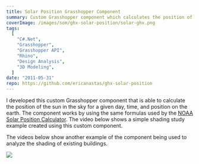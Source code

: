 ```yaml
---
title: Solar Position Grasshopper Component
summary: Custom Grasshopper component which calculates the position of the sun at a given latitude, longitude, and time
coverImage: /images/som/ghx-solar-position/solar-ghx.png
tags:
  [
    "C#.Net",
    "Grasshopper",
    "Grasshopper API",
    "Rhino",
    "Design Analysis",
    "3D Modeling",
  ]
date: "2011-05-31"
repo: https://github.com/ericanastas/ghx-solar-position
---
```


I developed this custom Grasshopper component that is able to calculate the position of the sun in the sky for a given day, time, and position on the earth. The component works by using the same formulas used by the [NOAA Solar Position Calculator](http://www.esrl.noaa.gov/gmd/grad/solcalc/azel.html). The video below shows a simple shading study example created using this custom component.

The videos below show another example of the component being used to analyze the shading of existing buildings.

![](/images/som/ghx-solar-position/solar-calc-sample.png)
